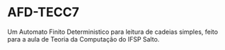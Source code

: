 # AFD-TECC7
Um Automato Finito Deterministico para leitura de cadeias simples, feito para a aula de Teoria da Computação do IFSP Salto.
